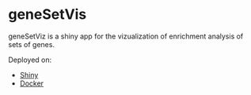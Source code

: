 # geneSetVis

geneSetViz is a shiny app for the vizualization of enrichment analysis of sets of genes.

Deployed on:
- [Shiny](https://kolabx.shinyapps.io/genesetvis/)
- [Docker](https://hub.docker.com/r/kvonwuzu/genesetvis)
